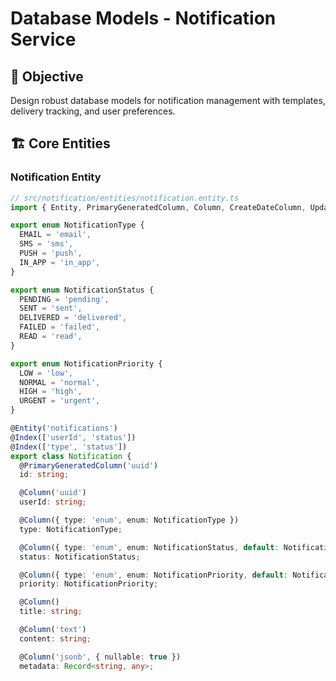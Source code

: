 # Database Models - Notification Service

## 🎯 Objective
Design robust database models for notification management with templates, delivery tracking, and user preferences.

## 🏗️ Core Entities

### Notification Entity
```typescript
// src/notification/entities/notification.entity.ts
import { Entity, PrimaryGeneratedColumn, Column, CreateDateColumn, UpdateDateColumn, Index } from 'typeorm';

export enum NotificationType {
  EMAIL = 'email',
  SMS = 'sms', 
  PUSH = 'push',
  IN_APP = 'in_app',
}

export enum NotificationStatus {
  PENDING = 'pending',
  SENT = 'sent',
  DELIVERED = 'delivered', 
  FAILED = 'failed',
  READ = 'read',
}

export enum NotificationPriority {
  LOW = 'low',
  NORMAL = 'normal',
  HIGH = 'high',
  URGENT = 'urgent',
}

@Entity('notifications')
@Index(['userId', 'status'])
@Index(['type', 'status'])
export class Notification {
  @PrimaryGeneratedColumn('uuid')
  id: string;

  @Column('uuid')
  userId: string;

  @Column({ type: 'enum', enum: NotificationType })
  type: NotificationType;

  @Column({ type: 'enum', enum: NotificationStatus, default: NotificationStatus.PENDING })
  status: NotificationStatus;

  @Column({ type: 'enum', enum: NotificationPriority, default: NotificationPriority.NORMAL })
  priority: NotificationPriority;

  @Column()
  title: string;

  @Column('text')
  content: string;

  @Column('jsonb', { nullable: true })
  metadata: Record<string, any>;